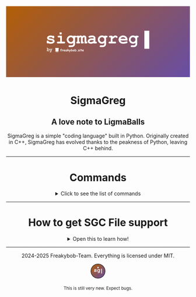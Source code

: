 # ![banner](README/SigmaGreg_banner.png)

<h1 align="center">SigmaGreg</h1>

<h2 align="center">A love note to LigmaBalls</h2>

<p align="center">
SigmaGreg is a simple "coding language" built in Python. Originally created in C++, SigmaGreg has evolved thanks to the peakness of Python, leaving C++ behind.
</p>

---

<h1 align="center">Commands</h1>
<p align="center">
<details>
<summary align="center">Click to see the list of commands</summary>
<br>

- **gregPr** - This command prints variables and text!  
- **gregMa** - Allows you to do math! Ex: `gregMa 2 + 2` or `gregMa answer 4 * 2`  
- **gregIn** - Allows you to get input and changes value of variables!  
- **gregWRITE** - So you can write more than 1 line of SigmaGreg Code inside the main.py!  
- **gregRUN** - Runs the program you just made!  
- **gregType** - Tells you what type of variable something is! Ex: `Variable 'greg' is of type str greg`  
- **gregRandom** - Gets a random number through 2 numbers you give! Ex: `gregRandom 2 5`  
- **gregPrintAll** - Prints all the variables and their values!  
- **gregBeep** - Plays a beep sound!  
- **make_file** - Makes the last program you wrote using **gregWRITE** and turns it into a sgc file!  

</details>
</p>

---
<h1 align="center">How to get SGC File support</h1>

<p align="center">
  <details>
    <summary align="center">Open this to learn how!</summary>
    <br>
  
    I'll add this tomorrow cause eepy
  </details>

---

  
<p align="center">
  2024-2025 Freakybob-Team. Everything is licensed under MIT.
</p>
<p align="center">
<img src="README/Sg_logo.png" width="40" height="40">
</p>
<p align="center">
  <small>This is still very new. Expect bugs.</small>
</p>
